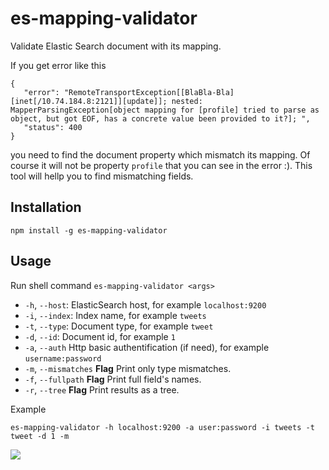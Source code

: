 es-mapping-validator
====================

Validate Elastic Search document with its mapping.

If you get error like this
```
{
   "error": "RemoteTransportException[[BlaBla-Bla][inet[/10.74.184.8:2121]][update]]; nested: MapperParsingException[object mapping for [profile] tried to parse as object, but got EOF, has a concrete value been provided to it?]; ",
   "status": 400
}
```
you need to find the document property which mismatch its mapping. Of course it will not be property `profile` that you can see in the error :). This tool will hellp you to find mismatching fields.


## Installation ##

```
npm install -g es-mapping-validator
```

## Usage ##

Run shell command `es-mapping-validator <args>`

* `-h`, `--host`: ElasticSearch host, for example `localhost:9200`
* `-i`, `--index`: Index name, for example `tweets`
* `-t`, `--type`: Document type, for example `tweet`
* `-d`, `--id`: Document id, for example `1`
* `-a`, `--auth` Http basic authentification (if need), for example `username:password`
* `-m`, `--mismatches` **Flag** Print only type mismatches.
* `-f`, `--fullpath` **Flag** Print full field's names.
* `-r`, `--tree` **Flag** Print results as a tree.

Example

```
es-mapping-validator -h localhost:9200 -a user:password -i tweets -t tweet -d 1 -m
```
![](https://github.com/atott/es-mapping-validator/blob/master/images/example.png)
